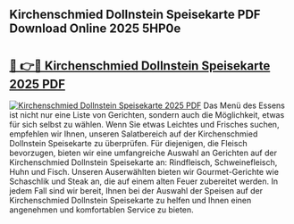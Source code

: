 ## Kirchenschmied Dollnstein Speisekarte PDF Download Online 2025 5HP0e

# <h2><a href="http://gcalsi.nevu.top/?p=Kirchenschmied+Dollnstein+Speisekarte">🔗 👉🔴 Kirchenschmied Dollnstein Speisekarte 2025 PDF</a></h2>

[![Kirchenschmied Dollnstein Speisekarte 2025 PDF](https://i.imgur.com/dBaPXMq.png)](http://gcalsi.nevu.top/?p=Kirchenschmied+Dollnstein+Speisekarte)
Das Menü des Essens ist nicht nur eine Liste von Gerichten, sondern auch die Möglichkeit, etwas für sich selbst zu wählen. Wenn Sie etwas Leichtes und Frisches suchen, empfehlen wir Ihnen, unseren Salatbereich auf der Kirchenschmied Dollnstein Speisekarte zu überprüfen. Für diejenigen, die Fleisch bevorzugen, bieten wir eine umfangreiche Auswahl an Gerichten auf der Kirchenschmied Dollnstein Speisekarte an: Rindfleisch, Schweinefleisch, Huhn und Fisch. Unseren Auserwählten bieten wir Gourmet-Gerichte wie Schaschlik und Steak an, die auf einem alten Feuer zubereitet werden. In jedem Fall sind wir bereit, Ihnen bei der Auswahl der Speisen auf der Kirchenschmied Dollnstein Speisekarte zu helfen und Ihnen einen angenehmen und komfortablen Service zu bieten.
